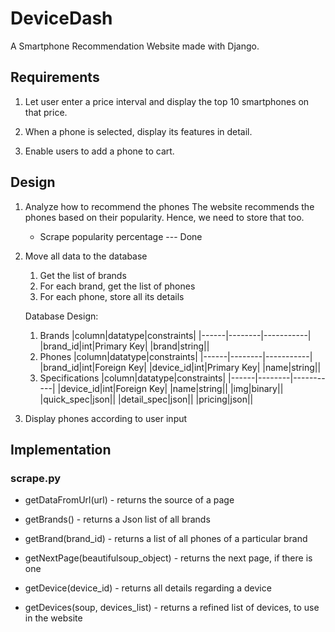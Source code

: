 # DeviceDash
 A Smartphone Recommendation Website made with Django.

 ## Requirements

1. Let user enter a price interval and display the top 10 smartphones on that price.

2. When a phone is selected, display its features in detail.

3. Enable users to add a phone to cart.

 ## Design

 1. Analyze how to recommend the phones
    The website recommends the phones based on their popularity. Hence, we need to store that too.
    - Scrape popularity percentage --- Done


 2. Move all data to the database
    1. Get the list of brands
    2. For each brand, get the list of phones
    3. For each phone, store all its details

    Database Design:
      1. Brands
         |column|datatype|constraints|
         |------|--------|-----------|
         |brand_id|int|Primary Key|
         |brand|string||
      2. Phones
         |column|datatype|constraints|
         |------|--------|-----------|
         |brand_id|int|Foreign Key|
         |device_id|int|Primary Key|
         |name|string||
      3. Specifications
         |column|datatype|constraints|
         |------|--------|-----------|
         |device_id|int|Foreign Key|
         |name|string||
         |img|binary||
         |quick_spec|json||
         |detail_spec|json||
         |pricing|json||
       

 3. Display phones according to user input

 ## Implementation

### scrape.py
* getDataFromUrl(url) - returns the source of a page
* getBrands() - returns a Json list of all brands
* getBrand(brand_id) - returns a list of all phones of a particular brand
* getNextPage(beautifulsoup_object) - returns the next page, if there is one
* getDevice(device_id) - returns all details regarding a device

* getDevices(soup, devices_list) - returns a refined list of devices, to use in the website